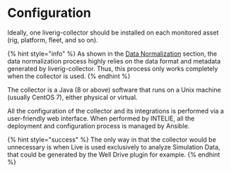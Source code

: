 # Configuration

Ideally, one liverig-collector should be installed on each monitored asset (rig, platform, fleet, and so on).

{% hint style="info" %}
As shown in the [Data Normalization](../../data-flow/data-normalization/) section, the data normalization process highly relies on the data format and metadata generated by liverig-collector. Thus, this process only works completely when the collector is used.
{% endhint %}

The collector is a Java (8 or above) software that runs on a Unix machine (usually CentOS 7), either physical or virtual.

All the configuration of the collector and its integrations is performed via a user-friendly web interface. When performed by INTELIE, all the deployment and configuration process is managed by Ansible.

{% hint style="success" %}
The only way in that the collector would be unnecessary is when Live is used exclusively to analyze Simulation Data, that could be generated by the Well Drive plugin for example.
{% endhint %}
